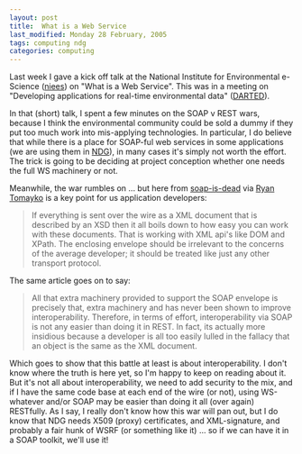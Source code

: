 ```yaml
---
layout: post
title:  What is a Web Service 
last_modified: Monday 28 February, 2005
tags: computing ndg
categories: computing
---
```


Last week I gave a kick off talk at the National Institute for Environmental e-Science ([niees](http://niees.ac.uk)) on "What is a Web Service". This was in a meeting on "Developing applications for real-time environmental data" ([DARTED](http://www.niees.ac.uk/events/darted/)).

In that (short) talk, I spent a few minutes on the SOAP v REST wars, because I think the environmental community could be sold a dummy if they put too
much work into mis-applying technologies. In particular, I do believe
that while there is a place for SOAP-ful web services in some applications (we are using them in [NDG](http://ndg.nerc.a.cuk)), in many cases it's simply
not worth the effort. The trick is going to be deciding at project conception whether one needs the full WS machinery or not.

Meanwhile, the war rumbles on ... but here from [soap-is-dead](http://www.manageability.org/blog/stuff/soap-is-dead) via [Ryan Tomayko](http://naeblis.cx/rtomayko/web/) is a key point for us application developers:<blockquote>If everything is sent over the wire as a XML document that is described by an XSD then it all boils down to how easy you can work with these documents. That is working with XML api's like DOM and XPath. The enclosing envelope should be irrelevant to the concerns of the average developer; it should be treated like just any other transport protocol. 
</blockquote>

The same article goes on to say:<blockquote>All that extra machinery provided to support the SOAP envelope is precisely that, extra machinery and has never been shown to improve interoperability. Therefore, in terms of effort, interoperability via SOAP is not any easier than doing it in REST. In fact, its actually more insidious because a developer is all too easily lulled in the fallacy that an object is the same as the XML document.
</blockquote>

Which goes to show that this battle at least is about interoperability. I don't know where the truth is here yet, so I'm happy to keep on reading about it. But it's not all about interoperability, we need to add security to the mix, and if I have the same code base at each end of the wire (or not), using WS-whatever and/or SOAP may be easier than doing it all (over again) RESTfully. As I say, I really don't know how this war will pan out, but I do know that NDG needs X509 (proxy) certificates, and XML-signature, and probably a fair hunk of WSRF (or something like it) ... so if we can have it in a SOAP toolkit, we'll use it!